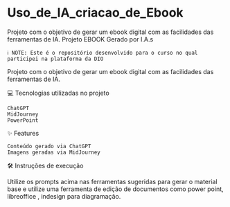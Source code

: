 # Uso_de_IA_criacao_de_Ebook
Projeto com o objetivo de gerar um ebook digital com as facilidades das ferramentas de IA. 
Projeto EBOOK Gerado por I.A.s

    ℹ️ NOTE: Este é o repositório desenvolvido para o curso no qual participei na plataforma da DIO

Projeto com o objetivo de gerar um ebook digital com as facilidades das ferramentas de IA. 

💻 Tecnologias utilizadas no projeto

    ChatGPT
    MidJourney
    PowerPoint

✨ Features

    Conteúdo gerado via ChatGPT
    Imagens geradas via MidJourney

🛠️ Instruções de execução

Utilize os prompts acima nas ferramentas sugeridas para gerar o material base e utilize uma ferramenta de edição de documentos como power point, libreoffice , indesign para diagramação.
